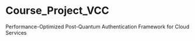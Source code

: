 # Course_Project_VCC
Performance-Optimized Post-Quantum Authentication Framework for Cloud Services
